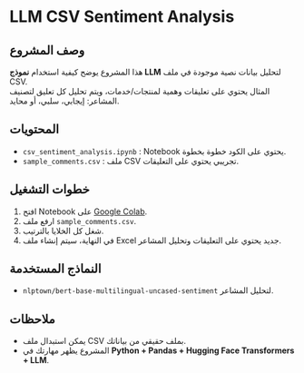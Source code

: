 # LLM CSV Sentiment Analysis
## وصف المشروع
هذا المشروع يوضح كيفية استخدام **نموذج LLM** لتحليل بيانات نصية موجودة في ملف CSV.  
المثال يحتوي على تعليقات وهمية لمنتجات/خدمات، ويتم تحليل كل تعليق لتصنيف المشاعر: إيجابي، سلبي، أو محايد.

## المحتويات
- `csv_sentiment_analysis.ipynb` : Notebook يحتوي على الكود خطوة بخطوة.
- `sample_comments.csv` : ملف CSV تجريبي يحتوي على التعليقات.

## خطوات التشغيل
1. افتح Notebook على [Google Colab](https://colab.research.google.com/).  
2. ارفع ملف `sample_comments.csv`.  
3. شغل كل الخلايا بالترتيب.  
4. في النهاية، سيتم إنشاء ملف Excel جديد يحتوي على التعليقات وتحليل المشاعر.

## النماذج المستخدمة
- `nlptown/bert-base-multilingual-uncased-sentiment` لتحليل المشاعر.

## ملاحظات
- يمكن استبدال ملف CSV بملف حقيقي من بياناتك.
- المشروع يظهر مهارتك في **Python + Pandas + Hugging Face Transformers + LLM**.
